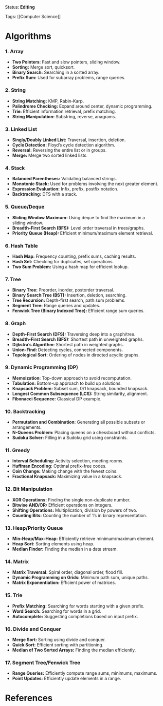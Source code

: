 Status: **Editing**

Tags: [[Computer Science]]

# Algorithms

### 1. **Array**

- **Two Pointers:** Fast and slow pointers, sliding window.
- **Sorting:** Merge sort, quicksort.
- **Binary Search:** Searching in a sorted array.
- **Prefix Sum:** Used for subarray problems, range queries.

### 2. **String**

- **String Matching:** KMP, Rabin-Karp.
- **Palindrome Checking:** Expand around center, dynamic programming.
- **Trie:** Efficient information retrieval, prefix matching.
- **String Manipulation:** Substring, reverse, anagrams.

### 3. **Linked List**

- **Singly/Doubly Linked List:** Traversal, insertion, deletion.
- **Cycle Detection:** Floyd’s cycle detection algorithm.
- **Reversal:** Reversing the entire list or in groups.
- **Merge:** Merge two sorted linked lists.

### 4. **Stack**

- **Balanced Parentheses:** Validating balanced strings.
- **Monotonic Stack:** Used for problems involving the next greater element.
- **Expression Evaluation:** Infix, prefix, postfix notation.
- **Backtracking:** DFS with a stack.

### 5. **Queue/Deque**

- **Sliding Window Maximum:** Using deque to find the maximum in a sliding window.
- **Breadth-First Search (BFS):** Level order traversal in trees/graphs.
- **Priority Queue (Heap):** Efficient minimum/maximum element retrieval.

### 6. **Hash Table**

- **Hash Map:** Frequency counting, prefix sums, caching results.
- **Hash Set:** Checking for duplicates, set operations.
- **Two Sum Problem:** Using a hash map for efficient lookup.

### 7. **Tree**

- **Binary Tree:** Preorder, inorder, postorder traversal.
- **Binary Search Tree (BST):** Insertion, deletion, searching.
- **Tree Recursion:** Depth-first search, path sum problems.
- **Segment Tree:** Range queries and updates.
- **Fenwick Tree (Binary Indexed Tree):** Efficient range sum queries.

### 8. **Graph**

- **Depth-First Search (DFS):** Traversing deep into a graph/tree.
- **Breadth-First Search (BFS):** Shortest path in unweighted graphs.
- **Dijkstra’s Algorithm:** Shortest path in weighted graphs.
- **Union-Find:** Detecting cycles, connected components.
- **Topological Sort:** Ordering of nodes in directed acyclic graphs.

### 9. **Dynamic Programming (DP)**

- **Memoization:** Top-down approach to avoid recomputation.
- **Tabulation:** Bottom-up approach to build up solutions.
- **Knapsack Problem:** Subset sum, 0/1 knapsack, bounded knapsack.
- **Longest Common Subsequence (LCS):** String similarity, alignment.
- **Fibonacci Sequence:** Classical DP example.

### 10. **Backtracking**

- **Permutation and Combination:** Generating all possible subsets or arrangements.
- **N-Queens Problem:** Placing queens on a chessboard without conflicts.
- **Sudoku Solver:** Filling in a Sudoku grid using constraints.

### 11. **Greedy**

- **Interval Scheduling:** Activity selection, meeting rooms.
- **Huffman Encoding:** Optimal prefix-free codes.
- **Coin Change:** Making change with the fewest coins.
- **Fractional Knapsack:** Maximizing value in a knapsack.

### 12. **Bit Manipulation**

- **XOR Operations:** Finding the single non-duplicate number.
- **Bitwise AND/OR:** Efficient operations on integers.
- **Shifting Operations:** Multiplication, division by powers of two.
- **Counting Bits:** Counting the number of 1’s in binary representation.

### 13. **Heap/Priority Queue**

- **Min-Heap/Max-Heap:** Efficiently retrieve minimum/maximum element.
- **Heap Sort:** Sorting elements using heap.
- **Median Finder:** Finding the median in a data stream.

### 14. **Matrix**

- **Matrix Traversal:** Spiral order, diagonal order, flood fill.
- **Dynamic Programming on Grids:** Minimum path sum, unique paths.
- **Matrix Exponentiation:** Efficient power of matrices.

### 15. **Trie**

- **Prefix Matching:** Searching for words starting with a given prefix.
- **Word Search:** Searching for words in a grid.
- **Autocomplete:** Suggesting completions based on input prefix.

### 16. **Divide and Conquer**

- **Merge Sort:** Sorting using divide and conquer.
- **Quick Sort:** Efficient sorting with partitioning.
- **Median of Two Sorted Arrays:** Finding the median efficiently.

### 17. **Segment Tree/Fenwick Tree**

- **Range Queries:** Efficiently compute range sums, minimums, maximums.
- **Point Updates:** Efficiently update elements in a range.




# References